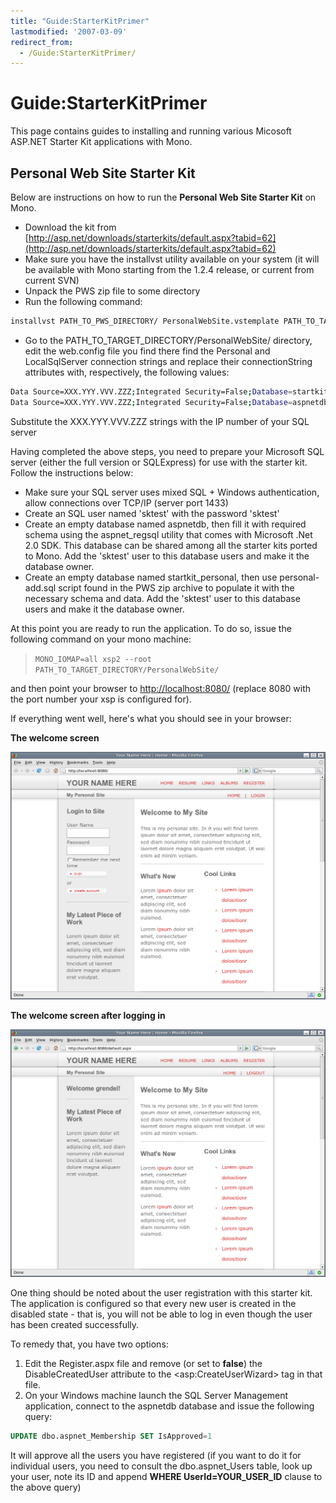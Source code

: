 ```yaml
---
title: "Guide:StarterKitPrimer"
lastmodified: '2007-03-09'
redirect_from:
  - /Guide:StarterKitPrimer/
---
```


Guide:StarterKitPrimer
======================

 This page contains guides to installing and running various Micosoft ASP.NET Starter Kit applications with Mono.

Personal Web Site Starter Kit
-----------------------------

Below are instructions on how to run the **Personal Web Site Starter Kit** on Mono.

-   Download the kit from [http://asp.net/downloads/starterkits/default.aspx?tabid=62](http://asp.net/downloads/starterkits/default.aspx?tabid=62)
-   Make sure you have the installvst utility available on your system (it will be available with Mono starting from the 1.2.4 release, or current from current SVN)
-   Unpack the PWS zip file to some directory
-   Run the following command:

<!-- -->

``` bash
installvst PATH_TO_PWS_DIRECTORY/ PersonalWebSite.vstemplate PATH_TO_TARGET_DIRECTORY
```

-   Go to the PATH_TO_TARGET_DIRECTORY/PersonalWebSite/ directory, edit the web.config file you find there find the Personal and LocalSqlServer connection strings and replace their connectionString attributes with, respectively, the following values:

<!-- -->

``` bash
Data Source=XXX.YYY.VVV.ZZZ;Integrated Security=False;Database=startkit_personal;User ID=sktest;Password=sktest
Data Source=XXX.YYY.VVV.ZZZ;Integrated Security=False;Database=aspnetdb;User ID=sktest;Password=sktest
```

Substitute the XXX.YYY.VVV.ZZZ strings with the IP number of your SQL server

Having completed the above steps, you need to prepare your Microsoft SQL server (either the full version or SQLExpress) for use with the starter kit. Follow the instructions below:

-   Make sure your SQL server uses mixed SQL + Windows authentication, allow connections over TCP/IP (server port 1433)
-   Create an SQL user named 'sktest' with the password 'sktest'
-   Create an empty database named aspnetdb, then fill it with required schema using the aspnet_regsql utility that comes with Microsoft .Net 2.0 SDK. This database can be shared among all the starter kits ported to Mono. Add the 'sktest' user to this database users and make it the database owner.
-   Create an empty database named startkit_personal, then use personal-add.sql script found in the PWS zip archive to populate it with the necessary schema and data. Add the 'sktest' user to this database users and make it the database owner.

At this point you are ready to run the application. To do so, issue the following command on your mono machine:

> `MONO_IOMAP=all xsp2 --root PATH_TO_TARGET_DIRECTORY/PersonalWebSite/`

and then point your browser to <http://localhost:8080/> (replace 8080 with the port number your xsp is configured for).

If everything went well, here's what you should see in your browser:

 **The welcome screen**

[![abc](/archived/images/d/d3/Pws_welcome_screen.png)](/archived/images/d/d3/Pws_welcome_screen.png "abc")

**The welcome screen after logging in**

[![abc](/archived/images/6/6b/Pws_logged_in_screen.png)](/archived/images/6/6b/Pws_logged_in_screen.png "abc")

One thing should be noted about the user registration with this starter kit. The application is configured so that every new user is created in the disabled state - that is, you will not be able to log in even though the user has been created successfully.

To remedy that, you have two options:

1.  Edit the Register.aspx file and remove (or set to **false**) the DisableCreatedUser attribute to the \<asp:CreateUserWizard\> tag in that file.
2.  On your Windows machine launch the SQL Server Management application, connect to the aspnetdb database and issue the following query:

<!-- -->

``` sql
UPDATE dbo.aspnet_Membership SET IsApproved=1
```

It will approve all the users you have registered (if you want to do it for individual users, you need to consult the dbo.aspnet_Users table, look up your user, note its ID and append **WHERE UserId=YOUR_USER_ID** clause to the above query)

